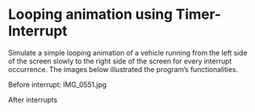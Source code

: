 # Looping animation using Timer-Interrupt
Simulate a simple looping animation of a vehicle running from the left side of the screen slowly to the right side of the screen for every interrupt occurrence. The images below illustrated the program’s functionalities.

Before interrupt:
IMG_0551.jpg

After interrupts

